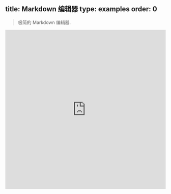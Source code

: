 title: Markdown 编辑器
type: examples
order: 0
---

> 极简的 Markdown 编辑器.

<iframe width="100%" height="500" src="http://jsfiddle.net/yyx990803/wy2qf6yx/embedded/result,html,js,css" allowfullscreen="allowfullscreen" frameborder="0"></iframe>